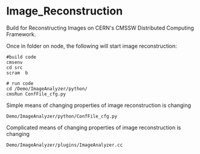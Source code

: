 # Image_Reconstruction

Build for Reconstructing Images on CERN's CMSSW Distributed Computing Framework.

Once in folder on node, the following will start image reconstruction:
```
#build code
cmsenv
cd src
scram  b

# run code
cd /Demo/ImageAnalyzer/python/
cmsRun ConfFile_cfg.py
```

Simple means of changing properties of image reconstruction is changing 
```
Demo/ImageAnalyzer/python/ConfFile_cfg.py 
```
Complicated means of changing properties of image reconstruction is changing 
```
Demo/ImageAnalyzer/plugins/ImageAnalyzer.cc 
``` 
